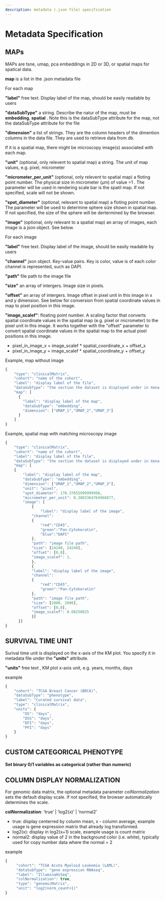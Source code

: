 ```yaml
---
description: metadata (.json file) specification
---
```


# Metadata Specification

## MAPs

MAPs are tsne, umap, pca embeddings in 2D or 3D, or spatial maps for spatical data.

**map** is a list in the .json metadata file

For each map

**"label"** free text. Display label of the map, should be easily readable by users

**"dataSubType"** a string. Describe the natur of the map, must be **embedding**, **spatial** . Note this is the dataSubType attribute for the map, not the dataSubType attribute for the file

**"dimension"** a list of strings. They are the column headers of the dimention columns in the data file. They are used to retrieve data from db.

If it is a spatial map, there might be microscopy image(s) associated with each map.

**"unit"** (optional, only relevent to spatial map) a string. The unit of map values, e.g. pixel, micrometer

**"micrometer\_per\_unit"** (optional, only relevent to spatial map) a floting point number. The physical size in micrometer (µm) of value =1 . The parameter will be used in rendering scale bar is the spatil map. If not specified, scale will not be shown.

**"spot\_diameter"** (optional, relevant to spatial map) a floting point number. The parameter will be used to determine sphere size shown in spatial map. If not specified, the size of the sphere will be dertermined by the browser.

**"image"** (optional, only relevant to a spatial map) an array of images, each image is a json object. See below.

For each image

**"label"** free text. Display label of the image, should be easily readable by users

**"channel"** json object. Key-value pairs. Key is color, value is of each color channel is represented, such as DAPI.

**"path"** file path to the image file

**"size"** an array of intergers. Image size in pixels.

**"offset"** an array of intergers. Image offset in pixel unit in this image in x and y dimension. See below for conversion from spatial coordinate values in map to pixel position in this image.

**"image\_scalef"**: floating point number. A scaling factor that converts spatial coordinate values in the spatial map (e.g. pixel or micrometer) to the pixel unit in this image. It works together with the "offset" parameter to convert spatial coordinate values in the spatial map to the actual pixel positions in this image.

* pixel\_in\_image\_x =  image\_scalef \* spatial\_coordinate\_x + offset\_x
* pixel\_in\_image\_y =  image\_scalef \* spatial\_coordinate\_y + offset\_y

Example, map without image

```javascript
{
    "type": "clinicalMatrix",
    "cohort": "name of the cohort",
    "label": "display label of the file",
    "dataSubType": "the section the dataset is displayed under in Xena Datapages, describe what data is in the life",
    "map": [
      {
        "label": "display label of the map",
        "dataSubType": "embedding",
        "dimension": ["UMAP_1","UMAP_2","UMAP_3"] 
      }
    ]
}
```

Example, spatial map with matching microscopy image

```javascript
{
    "type": "clinicalMatrix",
    "cohort": "name of the cohort",
    "label": "display label of the file",
    "dataSubType": "the section the dataset is displayed under in Xena Datapages, describe what data is in the life",
    "map": [
    {
        "label": "display label of the map",
        "dataSubType": "embedding",
        "dimension": ["UMAP_1","UMAP_2","UMAP_3"],
        "unit": "pixel",
        "spot_diameter": 178.37655999999998,
        "micrometer_per_unit": 0.3083364764966877,
        "image": [
            {
                "label": "display label of the image",
            "channel":
            {
                "red":"CD45",
                "green":"Pan-Cytokeratin",
                "blue":"DAPI"
            },
            "path": "image file path",
            "size": [24240, 24240],
            "offset": [0,0],
            "image_scalef": 1,
            },
            {
            "label": "display label of the image",
            "channel":
            {
                "red":"CD45",
                "green":"Pan-Cytokeratin"
            },
            "path": "image file path",
            "size": [2000, 2000],
            "offset": [0,0],
            "image_scalef": 0.08250825
            }]
      }]
}
```

## SURVIVAL TIME UNIT

Surival time unit is displayed on the x-axis of the KM plot. You specify it in metadata file under the **"units"** attribute.

**"units"** free text , KM plot x-axis unit, e.g. years, months, days

example

```javascript
{
    "cohort": "TCGA Breast Cancer (BRCA)", 
    "dataSubType": "phenotype", 
    "label": "Curated survival data", 
    "type": "clinicalMatrix", 
    "units": {
        "OS": "days",
        "DSS": "days",
        "DFI": "days",
        "PFI": "days"
    }
}
```

## CUSTOM CATEGORICAL PHENOTYPE

#### Set binary 0/1 variables as categorical (rather than numeric)&#x20;



## COLUMN DISPLAY NORMALIZATION

For genomic data matrix, the optional metadata parameter _colNormalization_ sets the default display scale. If not specified, the browser automatically determines the scale.

**colNormalization**: ‘true’ | ‘log2(x)’ | ‘normal2’

* true: display centerred by column mean, x - column average, example usage is gene expression matrix that already log transformed.&#x20;
* log2(x): display in log2(x+1) scale, example usage is count matrix&#x20;
* normal2: display value of 2 in the background color (i.e. white), typically used for copy number data where the normal = 2

example

```javascript
{
     "cohort": "TCGA Acute Myeloid Leukemia (LAML)",
     "dataSubType": "gene expression RNAseq",
     "label": "IlluminaHiSeq",
     "colNormalization": true,
     "type": "genomicMatrix",
     "unit": "log2(norm_count+1)"
}
```

